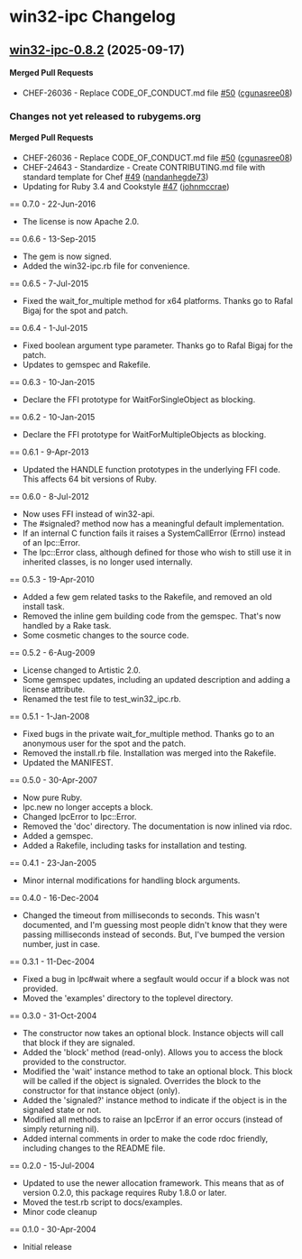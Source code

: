 # win32-ipc Changelog
<!-- latest_release 0.8.2 -->
## [win32-ipc-0.8.2](https://github.com/chef/win32-ipc/tree/win32-ipc-0.8.2) (2025-09-17)

#### Merged Pull Requests
- CHEF-26036 - Replace CODE_OF_CONDUCT.md file [#50](https://github.com/chef/win32-ipc/pull/50) ([cgunasree08](https://github.com/cgunasree08))
<!-- latest_release -->
<!-- release_rollup since=0.7.0 -->
### Changes not yet released to rubygems.org

#### Merged Pull Requests
- CHEF-26036 - Replace CODE_OF_CONDUCT.md file [#50](https://github.com/chef/win32-ipc/pull/50) ([cgunasree08](https://github.com/cgunasree08)) <!-- 0.8.2 -->
- CHEF-24643 - Standardize - Create CONTRIBUTING.md file with standard template for Chef [#49](https://github.com/chef/win32-ipc/pull/49) ([nandanhegde73](https://github.com/nandanhegde73)) <!-- 0.8.1 -->
- Updating for Ruby 3.4 and Cookstyle [#47](https://github.com/chef/win32-ipc/pull/47) ([johnmccrae](https://github.com/johnmccrae)) <!-- 0.8.0 -->
<!-- release_rollup -->

<!-- latest_stable_release -->
== 0.7.0 - 22-Jun-2016
* The license is now Apache 2.0.
<!-- latest_stable_release -->


== 0.6.6 - 13-Sep-2015
* The gem is now signed.
* Added the win32-ipc.rb file for convenience.

== 0.6.5 - 7-Jul-2015
* Fixed the wait_for_multiple method for x64 platforms. Thanks go to Rafal
  Bigaj for the spot and patch.

== 0.6.4 - 1-Jul-2015
* Fixed boolean argument type parameter. Thanks go to Rafal Bigaj for the patch.
* Updates to gemspec and Rakefile.

== 0.6.3 - 10-Jan-2015
* Declare the FFI prototype for WaitForSingleObject as blocking.

== 0.6.2 - 10-Jan-2015
* Declare the FFI prototype for WaitForMultipleObjects as blocking.

== 0.6.1 - 9-Apr-2013
* Updated the HANDLE function prototypes in the underlying FFI code. This
  affects 64 bit versions of Ruby.

== 0.6.0 - 8-Jul-2012
* Now uses FFI instead of win32-api.
* The #signaled? method now has a meaningful default implementation.
* If an internal C function fails it raises a SystemCallError (Errno) instead
  of an Ipc::Error.
* The Ipc::Error class, although defined for those who wish to still use it
  in inherited classes, is no longer used internally.

== 0.5.3 - 19-Apr-2010
* Added a few gem related tasks to the Rakefile, and removed an old install
  task.
* Removed the inline gem building code from the gemspec. That's now handled
  by a Rake task.
* Some cosmetic changes to the source code.

== 0.5.2 - 6-Aug-2009
* License changed to Artistic 2.0.
* Some gemspec updates, including an updated description and adding a
  license attribute.
* Renamed the test file to test_win32_ipc.rb.

== 0.5.1 - 1-Jan-2008
* Fixed bugs in the private wait_for_multiple method. Thanks go to an
  anonymous user for the spot and the patch.
* Removed the install.rb file. Installation was merged into the Rakefile.
* Updated the MANIFEST.

== 0.5.0 - 30-Apr-2007
* Now pure Ruby.
* Ipc.new no longer accepts a block.
* Changed IpcError to Ipc::Error.
* Removed the 'doc' directory.  The documentation is now inlined via rdoc.
* Added a gemspec.
* Added a Rakefile, including tasks for installation and testing.

== 0.4.1 - 23-Jan-2005
* Minor internal modifications for handling block arguments.

== 0.4.0 - 16-Dec-2004
* Changed the timeout from milliseconds to seconds.  This wasn't documented,
  and I'm guessing most people didn't know that they were passing milliseconds
  instead of seconds.  But, I've bumped the version number, just in case.

== 0.3.1 - 11-Dec-2004
* Fixed a bug in Ipc#wait where a segfault would occur if a block was not
  provided.
* Moved the 'examples' directory to the toplevel directory.

== 0.3.0 - 31-Oct-2004
* The constructor now takes an optional block.  Instance objects will call
  that block if they are signaled.
* Added the 'block' method (read-only).  Allows you to access the block
  provided to the constructor.
* Modified the 'wait' instance method to take an optional block.  This block
  will be called if the object is signaled.  Overrides the block to the
  constructor for that instance object (only).
* Added the 'signaled?' instance method to indicate if the object is in the
  signaled state or not.
* Modified all methods to raise an IpcError if an error occurs (instead of
  simply returning nil).
* Added internal comments in order to make the code rdoc friendly, including
  changes to the README file.

== 0.2.0 - 15-Jul-2004
* Updated to use the newer allocation framework.  This means that as of
  version 0.2.0, this package requires Ruby 1.8.0 or later.
* Moved the test.rb script to docs/examples.
* Minor code cleanup

== 0.1.0 - 30-Apr-2004
* Initial release